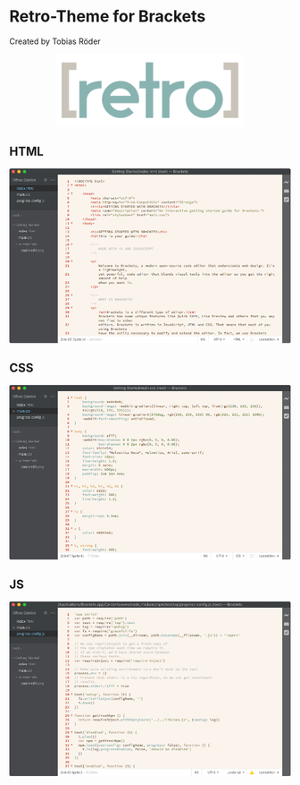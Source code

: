 Retro-Theme for Brackets
========================

Created by Tobias Röder
<p align="center">
  <img width="337.03703703704" height="130" src="https://github.com/tobiasroeder/Retro-Theme/blob/master/imgs/logo.png">
</p>

## HTML
![HTML Screenshot](https://github.com/tobiasroeder/Retro-Theme/blob/master/imgs/html.png)

## CSS
![CSS Screenshot](https://github.com/tobiasroeder/Retro-Theme/blob/master/imgs/css.png)

## JS
![JS Screenshot](https://github.com/tobiasroeder/Retro-Theme/blob/master/imgs/js.png)
